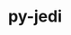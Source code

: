 ---
title: "py-jedi"
layout: cache
categories: [package, develop-2024-05-12]
meta: {"versions": ["0.18.2"], "compilers": ["gcc@=10.2.1", "gcc@=11.1.0", "gcc@=11.4.0", "gcc@=7.5.0", "gcc@=9.4.0", "oneapi@=2024.0.0"], "oss": ["centos7", "ubuntu18.04", "ubuntu20.04", "ubuntu22.04"], "platforms": ["linux"], "targets": ["neoverse_v1", "neoverse_v2", "ppc64le", "x86_64_v3"], "stacks": ["data-vis-sdk", "developer-tools", "developer-tools-manylinux2014", "e4s", "e4s-neoverse-v2", "e4s-neoverse_v1", "e4s-oneapi", "e4s-power", "root"], "num_specs": 15, "num_specs_by_stack": {"developer-tools-manylinux2014": 1, "root": 15, "developer-tools": 1, "e4s-power": 2, "data-vis-sdk": 2, "e4s-neoverse_v1": 2, "e4s-neoverse-v2": 2, "e4s": 3, "e4s-oneapi": 2}}
spec_details: [{"hash": "vfuun7jcuevlm2b26rwr3dxbkwvgwbyg", "compiler": "gcc@=10.2.1", "versions": ["0.18.2"], "os": "centos7", "platform": "linux", "target": "x86_64_v3", "variants": ["build_system=python_pip"], "stacks": ["developer-tools-manylinux2014", "root"], "size": "-", "tarball": "https://binaries.spack.io/develop-2024-05-12/build_cache/linux-centos7-x86_64_v3/gcc-10.2.1/py-jedi-0.18.2/linux-centos7-x86_64_v3-gcc-10.2.1-py-jedi-0.18.2-vfuun7jcuevlm2b26rwr3dxbkwvgwbyg.spack"}, {"hash": "vom3nn2kie5vpzqjvfj4ifqi6m25tsss", "compiler": "gcc@=7.5.0", "versions": ["0.18.2"], "os": "ubuntu18.04", "platform": "linux", "target": "x86_64_v3", "variants": ["build_system=python_pip"], "stacks": ["developer-tools", "root"], "size": "-", "tarball": "https://binaries.spack.io/develop-2024-05-12/build_cache/linux-ubuntu18.04-x86_64_v3/gcc-7.5.0/py-jedi-0.18.2/linux-ubuntu18.04-x86_64_v3-gcc-7.5.0-py-jedi-0.18.2-vom3nn2kie5vpzqjvfj4ifqi6m25tsss.spack"}, {"hash": "3t3fieqj2qrft6enaldlyt3ryvrjgsfi", "compiler": "gcc@=9.4.0", "versions": ["0.18.2"], "os": "ubuntu20.04", "platform": "linux", "target": "ppc64le", "variants": ["build_system=python_pip"], "stacks": ["root", "e4s-power"], "size": "-", "tarball": "https://binaries.spack.io/develop-2024-05-12/build_cache/linux-ubuntu20.04-ppc64le/gcc-9.4.0/py-jedi-0.18.2/linux-ubuntu20.04-ppc64le-gcc-9.4.0-py-jedi-0.18.2-3t3fieqj2qrft6enaldlyt3ryvrjgsfi.spack"}, {"hash": "se57xjcy75xzg6wegiqxrhj5ry22hr6j", "compiler": "gcc@=9.4.0", "versions": ["0.18.2"], "os": "ubuntu20.04", "platform": "linux", "target": "ppc64le", "variants": ["build_system=python_pip"], "stacks": ["root", "e4s-power"], "size": "-", "tarball": "https://binaries.spack.io/develop-2024-05-12/build_cache/linux-ubuntu20.04-ppc64le/gcc-9.4.0/py-jedi-0.18.2/linux-ubuntu20.04-ppc64le-gcc-9.4.0-py-jedi-0.18.2-se57xjcy75xzg6wegiqxrhj5ry22hr6j.spack"}, {"hash": "hdtcmbtz5ci7w2ui6rdhilrk7sqojl4d", "compiler": "gcc@=11.1.0", "versions": ["0.18.2"], "os": "ubuntu20.04", "platform": "linux", "target": "x86_64_v3", "variants": ["build_system=python_pip"], "stacks": ["root", "data-vis-sdk"], "size": "-", "tarball": "https://binaries.spack.io/develop-2024-05-12/build_cache/linux-ubuntu20.04-x86_64_v3/gcc-11.1.0/py-jedi-0.18.2/linux-ubuntu20.04-x86_64_v3-gcc-11.1.0-py-jedi-0.18.2-hdtcmbtz5ci7w2ui6rdhilrk7sqojl4d.spack"}, {"hash": "6gzyzaquxkrojlmbdhu35gyv26xzgiz2", "compiler": "gcc@=11.1.0", "versions": ["0.18.2"], "os": "ubuntu20.04", "platform": "linux", "target": "x86_64_v3", "variants": ["build_system=python_pip"], "stacks": ["root", "data-vis-sdk"], "size": "-", "tarball": "https://binaries.spack.io/develop-2024-05-12/build_cache/linux-ubuntu20.04-x86_64_v3/gcc-11.1.0/py-jedi-0.18.2/linux-ubuntu20.04-x86_64_v3-gcc-11.1.0-py-jedi-0.18.2-6gzyzaquxkrojlmbdhu35gyv26xzgiz2.spack"}, {"hash": "x7bc7cup7g2aq6rwz47obyrppjxgrytr", "compiler": "gcc@=11.4.0", "versions": ["0.18.2"], "os": "ubuntu22.04", "platform": "linux", "target": "neoverse_v1", "variants": ["build_system=python_pip"], "stacks": ["e4s-neoverse_v1", "root"], "size": "-", "tarball": "https://binaries.spack.io/develop-2024-05-12/build_cache/linux-ubuntu22.04-neoverse_v1/gcc-11.4.0/py-jedi-0.18.2/linux-ubuntu22.04-neoverse_v1-gcc-11.4.0-py-jedi-0.18.2-x7bc7cup7g2aq6rwz47obyrppjxgrytr.spack"}, {"hash": "d62zu5kvd7qyphi5jsnttcu7vhxiydhb", "compiler": "gcc@=11.4.0", "versions": ["0.18.2"], "os": "ubuntu22.04", "platform": "linux", "target": "neoverse_v1", "variants": ["build_system=python_pip"], "stacks": ["e4s-neoverse_v1", "root"], "size": "-", "tarball": "https://binaries.spack.io/develop-2024-05-12/build_cache/linux-ubuntu22.04-neoverse_v1/gcc-11.4.0/py-jedi-0.18.2/linux-ubuntu22.04-neoverse_v1-gcc-11.4.0-py-jedi-0.18.2-d62zu5kvd7qyphi5jsnttcu7vhxiydhb.spack"}, {"hash": "3zmysxmznby3iolgq3lpxbh5jmk7nf7n", "compiler": "gcc@=11.4.0", "versions": ["0.18.2"], "os": "ubuntu22.04", "platform": "linux", "target": "neoverse_v2", "variants": ["build_system=python_pip"], "stacks": ["e4s-neoverse-v2", "root"], "size": "-", "tarball": "https://binaries.spack.io/develop-2024-05-12/build_cache/linux-ubuntu22.04-neoverse_v2/gcc-11.4.0/py-jedi-0.18.2/linux-ubuntu22.04-neoverse_v2-gcc-11.4.0-py-jedi-0.18.2-3zmysxmznby3iolgq3lpxbh5jmk7nf7n.spack"}, {"hash": "kgpj4xmxr7bct3ye6pohwzy3ao3tijzh", "compiler": "gcc@=11.4.0", "versions": ["0.18.2"], "os": "ubuntu22.04", "platform": "linux", "target": "neoverse_v2", "variants": ["build_system=python_pip"], "stacks": ["e4s-neoverse-v2", "root"], "size": "-", "tarball": "https://binaries.spack.io/develop-2024-05-12/build_cache/linux-ubuntu22.04-neoverse_v2/gcc-11.4.0/py-jedi-0.18.2/linux-ubuntu22.04-neoverse_v2-gcc-11.4.0-py-jedi-0.18.2-kgpj4xmxr7bct3ye6pohwzy3ao3tijzh.spack"}, {"hash": "vbr23qbfa232ctomif2r3ot5huha5uyx", "compiler": "gcc@=11.4.0", "versions": ["0.18.2"], "os": "ubuntu22.04", "platform": "linux", "target": "x86_64_v3", "variants": ["build_system=python_pip"], "stacks": ["e4s", "root"], "size": "-", "tarball": "https://binaries.spack.io/develop-2024-05-12/build_cache/linux-ubuntu22.04-x86_64_v3/gcc-11.4.0/py-jedi-0.18.2/linux-ubuntu22.04-x86_64_v3-gcc-11.4.0-py-jedi-0.18.2-vbr23qbfa232ctomif2r3ot5huha5uyx.spack"}, {"hash": "4t6uaxtf544zd6ethdoz7mv22xqn5m7d", "compiler": "gcc@=11.4.0", "versions": ["0.18.2"], "os": "ubuntu22.04", "platform": "linux", "target": "x86_64_v3", "variants": ["build_system=python_pip"], "stacks": ["e4s", "root"], "size": "-", "tarball": "https://binaries.spack.io/develop-2024-05-12/build_cache/linux-ubuntu22.04-x86_64_v3/gcc-11.4.0/py-jedi-0.18.2/linux-ubuntu22.04-x86_64_v3-gcc-11.4.0-py-jedi-0.18.2-4t6uaxtf544zd6ethdoz7mv22xqn5m7d.spack"}, {"hash": "su3i3xzs5ki7xsfiqy2nrlwke6l7sq5w", "compiler": "gcc@=11.4.0", "versions": ["0.18.2"], "os": "ubuntu22.04", "platform": "linux", "target": "x86_64_v3", "variants": ["build_system=python_pip"], "stacks": ["e4s", "root"], "size": "-", "tarball": "https://binaries.spack.io/develop-2024-05-12/build_cache/linux-ubuntu22.04-x86_64_v3/gcc-11.4.0/py-jedi-0.18.2/linux-ubuntu22.04-x86_64_v3-gcc-11.4.0-py-jedi-0.18.2-su3i3xzs5ki7xsfiqy2nrlwke6l7sq5w.spack"}, {"hash": "vor26hfk47rfabm3an4polwlwgst4tvk", "compiler": "oneapi@=2024.0.0", "versions": ["0.18.2"], "os": "ubuntu22.04", "platform": "linux", "target": "x86_64_v3", "variants": ["build_system=python_pip"], "stacks": ["e4s-oneapi", "root"], "size": "-", "tarball": "https://binaries.spack.io/develop-2024-05-12/build_cache/linux-ubuntu22.04-x86_64_v3/oneapi-2024.0.0/py-jedi-0.18.2/linux-ubuntu22.04-x86_64_v3-oneapi-2024.0.0-py-jedi-0.18.2-vor26hfk47rfabm3an4polwlwgst4tvk.spack"}, {"hash": "h6xjamjsemcf62cm4epkfwwxkaxyvcj3", "compiler": "oneapi@=2024.0.0", "versions": ["0.18.2"], "os": "ubuntu22.04", "platform": "linux", "target": "x86_64_v3", "variants": ["build_system=python_pip"], "stacks": ["e4s-oneapi", "root"], "size": "-", "tarball": "https://binaries.spack.io/develop-2024-05-12/build_cache/linux-ubuntu22.04-x86_64_v3/oneapi-2024.0.0/py-jedi-0.18.2/linux-ubuntu22.04-x86_64_v3-oneapi-2024.0.0-py-jedi-0.18.2-h6xjamjsemcf62cm4epkfwwxkaxyvcj3.spack"}]
---